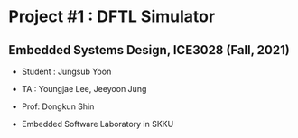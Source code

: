 # Project #1 : DFTL Simulator
## Embedded Systems Design, ICE3028 (Fall, 2021)

- Student : Jungsub Yoon
- TA : Youngjae Lee, Jeeyoon Jung
- Prof: Dongkun Shin

- Embedded Software Laboratory in SKKU
